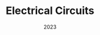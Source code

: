 ---
title: "Electrical Circuits"
collection: teaching
type: "Teaching Assistant"
permalink: /teaching/teaching-4
venue: "Binghamton University, Electrical and Computer Engineering"
date: "2023"
location: "Binghamton, New York"
---